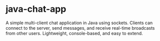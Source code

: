 # java-chat-app
A simple multi-client chat application in Java using sockets. Clients can connect to the server, send messages, and receive real-time broadcasts from other users. Lightweight, console-based, and easy to extend.
